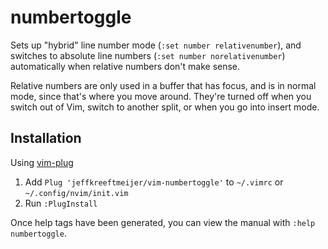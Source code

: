 # numbertoggle

Sets up "hybrid" line number mode (`:set number relativenumber`), and switches
to absolute line numbers (`:set number norelativenumber`) automatically when
relative numbers don't make sense.

Relative numbers are only used in a buffer that has focus, and is in normal
mode, since that's where you move around. They're turned off when you switch
out of Vim, switch to another split, or when you go into insert mode.

## Installation

Using [vim-plug](https://github.com/junegunn/vim-plug)

1. Add `Plug 'jeffkreeftmeijer/vim-numbertoggle'` to `~/.vimrc` or 
  `~/.config/nvim/init.vim`
2. Run `:PlugInstall`

Once help tags have been generated, you can view the manual with
`:help numbertoggle`.
